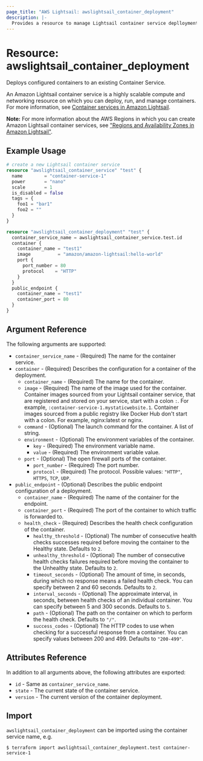 ```yaml
---
page_title: "AWS Lightsail: awslightsail_container_deployment"
description: |- 
  Provides a resource to manage Lightsail container service deplloyments
---
```


# Resource: awslightsail_container_deployment

Deploys configured containers to an existing Container Service. 

An Amazon Lightsail container service is a highly scalable compute and networking resource on which you can deploy, run,
and manage containers. For more information, see
[Container services in Amazon Lightsail](https://lightsail.aws.amazon.com/ls/docs/en_us/articles/amazon-lightsail-container-services).

**Note:** For more information about the AWS Regions in which you can create Amazon Lightsail container services,
see ["Regions and Availability Zones in Amazon Lightsail"](https://lightsail.aws.amazon.com/ls/docs/overview/article/understanding-regions-and-availability-zones-in-amazon-lightsail).

## Example Usage

```terraform
# create a new Lightsail container service
resource "awslightsail_container_service" "test" {
  name        = "container-service-1"
  power       = "nano"
  scale       = 1
  is_disabled = false
  tags = {
    foo1 = "bar1"
    foo2 = ""
  }
}

resource "awslightsail_container_deployment" "test" {
  container_service_name = awslightsail_container_service.test.id
  container {
    container_name = "test1"
    image          = "amazon/amazon-lightsail:hello-world"
    port {
      port_number = 80
      protocol    = "HTTP"
    }
  }
  public_endpoint {
    container_name = "test1"
    container_port = 80
  }
}

```

## Argument Reference

The following arguments are supported:

* `container_service_name` - (Required) The name for the container service.
* `container` - (Required) Describes the configuration for a container of the deployment.
    * `container_name` - (Required) The name for the container.
    * `image` - (Required) The name of the image used for the container. Container images sourced from your Lightsail
      container service, that are registered and stored on your service, start with a colon `:`. For
      example, `:container-service-1.mystaticwebsite.1`. Container images sourced from a public registry like Docker Hub
      don't start with a colon. For example, nginx:latest or nginx.
    * `command` - (Optional) The launch command for the container. A list of string.
    * `environment` - (Optional) The environment variables of the container.
        * `key` - (Required) The environment variable name.
        * `value` - (Required) The environment variable value.
    * `port` - (Optional) The open firewall ports of the container.
        * `port_number` - (Required) The port number.
        * `protocol` - (Required) The protocol. Possible values: `"HTTP"`, `HTTPS`, `TCP`, `UDP`.
* `public_endpoint` - (Optional) Describes the public endpoint configuration of a deployment.
    * `container_name` - (Required) The name of the container for the endpoint.
    * `container_port` - (Required) The port of the container to which traffic is forwarded to.
    * `health_check` - (Required) Describes the health check configuration of the container.
        * `healthy_threshold` - (Optional) The number of consecutive health checks successes required before moving the
          container to the Healthy state. Defaults to `2`.
        * `unhealthy_threshold` - (Optional) The number of consecutive health checks failures required before moving the
          container to the Unhealthy state. Defaults to `2`.
        * `timeout_seconds` - (Optional) The amount of time, in seconds, during which no response means a failed health
          check. You can specify between 2 and 60 seconds. Defaults to `2`.
        * `interval_seconds` - (Optional) The approximate interval, in seconds, between health checks of an individual
          container. You can specify between 5 and 300 seconds. Defaults to `5`.
        * `path` - (Optional) The path on the container on which to perform the health check. Defaults to `"/"`.
        * `success_codes` - (Optional) The HTTP codes to use when checking for a successful response from a container.
          You can specify values between 200 and 499. Defaults to `"200-499"`.

## Attributes Reference

In addition to all arguments above, the following attributes are exported:

* `id` - Same as `container_service_name`.
* `state` - The current state of the container service.
* `version` - The current version of the container deployment.

## Import

`awslightsail_container_deployment` can be imported using the container service name, e.g.

```shell
$ terraform import awslightsail_container_deployment.test container-service-1
```
